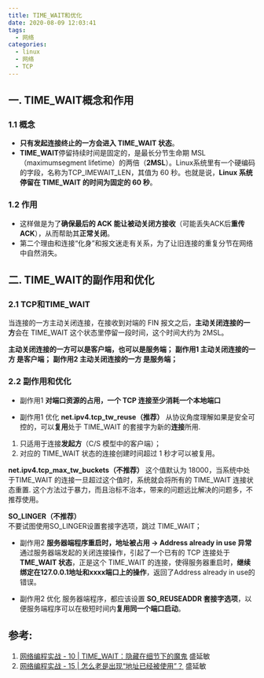 ```yaml
---
title: TIME_WAIT和优化
date: 2020-08-09 12:03:41
tags: 
  - 网络
categories: 
  - linux
  - 网络
  - TCP     
---
```


<p hidden></p>
<!-- more -->


## 一. TIME_WAIT概念和作用

### 1.1 概念
+ **只有发起连接终止的一方会进入 TIME_WAIT 状态**。
+ **TIME_WAIT**停留持续时间是固定的，是最长分节生命期 MSL（maximumsegment lifetime）的两倍（**2MSL**）。Linux系统里有一个硬编码的字段，名称为TCP_IMEWAIT_LEN，其值为 60 秒。也就是说，**Linux 系统停留在 TIME_WAIT 的时间为固定的 60 秒**。

### 1.2 作用
+ 这样做是为了**确保最后的 ACK 能让被动关闭方接收**（可能丢失ACK后**重传ACK**），从而帮助其**正常关闭**。
+ 第二个理由和连接“化身”和报文迷走有关系，为了让旧连接的重复分节在网络中自然消失。

## 二. TIME_WAIT的副作用和优化

### 2.1 TCP和TIME_WAIT

当连接的一方主动关闭连接，在接收到对端的 FIN 报文之后，**主动关闭连接的一方**会在 TIME_WAIT 这个状态里停留一段时间，这个时间大约为 2MSL。

**主动关闭连接的一方可以是客户端，也可以是服务端；**
**副作用1 主动关闭连接的一方 是客户端；**
**副作用2 主动关闭连接的一方 是服务端；**

### 2.2 副作用和优化

+ 副作用1 **对端口资源的占用，一个 TCP 连接至少消耗一个本地端口**

+  副作用1 优化
 **net.ipv4.tcp_tw_reuse（推荐）**
  从协议角度理解如果是安全可控的，可以**复用**处于 TIME_WAIT 的套接字为新的**连接**所用.
  1. 只适用于连接**发起方**（C/S 模型中的客户端）；
  2. 对应的 TIME_WAIT 状态的连接创建时间超过 1 秒才可以被复用。

 **net.ipv4.tcp_max_tw_buckets（不推荐）**
  这个值默认为 18000，当系统中处于TIME_WAIT 的连接一旦超过这个值时，系统就会将所有的 TIME_WAIT 连接状态重置.
  这个方法过于暴力，而且治标不治本，带来的问题远比解决的问题多，不推荐使用。

 **SO_LINGER（不推荐）**  
  不要试图使用SO_LINGER设置套接字选项，跳过 TIME_WAIT；


+ 副作用2  **服务器端程序重启时，地址被占用 -> Address already in use 异常**
通过服务器端发起的关闭连接操作，引起了一个已有的 TCP 连接处于 **TME_WAIT 状态**，正是这个 TIME_WAIT 的连接，使得服务器重启时，**继续绑定在127.0.0.1地址和xxxx端口上的操作**，返回了Address already in use的错误。

+ 副作用2  优化
服务器端程序，都应该设置 **SO_REUSEADDR 套接字选项**，以便服务端程序可以在极短时间内**复用同一个端口启动**。

## 参考:

1. [网络编程实战 - 10 | TIME_WAIT：隐藏在细节下的魔鬼]() 盛延敏  
2. [网络编程实战 - 15 | 怎么老是出现“地址已经被使用”？]() 盛延敏  
